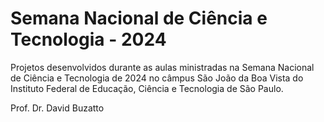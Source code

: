 # Semana Nacional de Ciência e Tecnologia - 2024

Projetos desenvolvidos durante as aulas ministradas na Semana Nacional de Ciência e Tecnologia de 2024 no câmpus São João da Boa Vista do Instituto Federal de Educação, Ciência e Tecnologia de São Paulo.

Prof. Dr. David Buzatto